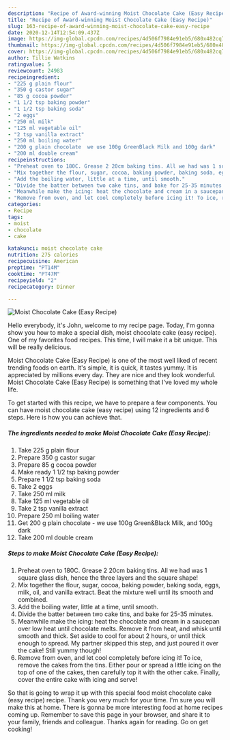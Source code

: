 ```yaml
---
description: "Recipe of Award-winning Moist Chocolate Cake (Easy Recipe)"
title: "Recipe of Award-winning Moist Chocolate Cake (Easy Recipe)"
slug: 163-recipe-of-award-winning-moist-chocolate-cake-easy-recipe
date: 2020-12-14T12:54:09.437Z
image: https://img-global.cpcdn.com/recipes/4d506f7984e91eb5/680x482cq70/moist-chocolate-cake-easy-recipe-recipe-main-photo.jpg
thumbnail: https://img-global.cpcdn.com/recipes/4d506f7984e91eb5/680x482cq70/moist-chocolate-cake-easy-recipe-recipe-main-photo.jpg
cover: https://img-global.cpcdn.com/recipes/4d506f7984e91eb5/680x482cq70/moist-chocolate-cake-easy-recipe-recipe-main-photo.jpg
author: Tillie Watkins
ratingvalue: 5
reviewcount: 24983
recipeingredient:
- "225 g plain flour"
- "350 g castor sugar"
- "85 g cocoa powder"
- "1 1/2 tsp baking powder"
- "1 1/2 tsp baking soda"
- "2 eggs"
- "250 ml milk"
- "125 ml vegetable oil"
- "2 tsp vanilla extract"
- "250 ml boiling water"
- "200 g plain chocolate  we use 100g GreenBlack Milk and 100g dark"
- "200 ml double cream"
recipeinstructions:
- "Preheat oven to 180C. Grease 2 20cm baking tins. All we had was 1 square glass dish, hence the three layers and the square shape!"
- "Mix together the flour, sugar, cocoa, baking powder, baking soda, eggs, milk, oil, and vanilla extract. Beat the mixture well until its smooth and combined."
- "Add the boiling water, little at a time, until smooth."
- "Divide the batter between two cake tins, and bake for 25-35 minutes."
- "Meanwhile make the icing: heat the chocolate and cream in a saucepan over low heat until chocolate melts. Remove it from heat, and whisk until smooth and thick. Set aside to cool for about 2 hours, or until thick enough to spread. My partner skipped this step, and just poured it over the cake! Still yummy though!"
- "Remove from oven, and let cool completely before icing it! To ice, remove the cakes from the tins. Either pour or spread a little icing on the top of one of the cakes, then carefully top it with the other cake. Finally, cover the entire cake with icing and serve!"
categories:
- Recipe
tags:
- moist
- chocolate
- cake

katakunci: moist chocolate cake 
nutrition: 275 calories
recipecuisine: American
preptime: "PT14M"
cooktime: "PT47M"
recipeyield: "2"
recipecategory: Dinner

---
```



![Moist Chocolate Cake (Easy Recipe)](https://img-global.cpcdn.com/recipes/4d506f7984e91eb5/680x482cq70/moist-chocolate-cake-easy-recipe-recipe-main-photo.jpg)

Hello everybody, it's John, welcome to my recipe page. Today, I'm gonna show you how to make a special dish, moist chocolate cake (easy recipe). One of my favorites food recipes. This time, I will make it a bit unique. This will be really delicious.



Moist Chocolate Cake (Easy Recipe) is one of the most well liked of recent trending foods on earth. It's simple, it is quick, it tastes yummy. It is appreciated by millions every day. They are nice and they look wonderful. Moist Chocolate Cake (Easy Recipe) is something that I've loved my whole life.


To get started with this recipe, we have to prepare a few components. You can have moist chocolate cake (easy recipe) using 12 ingredients and 6 steps. Here is how you can achieve that.

<!--inarticleads1-->

##### The ingredients needed to make Moist Chocolate Cake (Easy Recipe):

1. Take 225 g plain flour
1. Prepare 350 g castor sugar
1. Prepare 85 g cocoa powder
1. Make ready 1 1/2 tsp baking powder
1. Prepare 1 1/2 tsp baking soda
1. Take 2 eggs
1. Take 250 ml milk
1. Take 125 ml vegetable oil
1. Take 2 tsp vanilla extract
1. Prepare 250 ml boiling water
1. Get 200 g plain chocolate - we use 100g Green&amp;Black Milk, and 100g dark
1. Take 200 ml double cream




<!--inarticleads2-->

##### Steps to make Moist Chocolate Cake (Easy Recipe):

1. Preheat oven to 180C. Grease 2 20cm baking tins. All we had was 1 square glass dish, hence the three layers and the square shape!
1. Mix together the flour, sugar, cocoa, baking powder, baking soda, eggs, milk, oil, and vanilla extract. Beat the mixture well until its smooth and combined.
1. Add the boiling water, little at a time, until smooth.
1. Divide the batter between two cake tins, and bake for 25-35 minutes.
1. Meanwhile make the icing: heat the chocolate and cream in a saucepan over low heat until chocolate melts. Remove it from heat, and whisk until smooth and thick. Set aside to cool for about 2 hours, or until thick enough to spread. My partner skipped this step, and just poured it over the cake! Still yummy though!
1. Remove from oven, and let cool completely before icing it! To ice, remove the cakes from the tins. Either pour or spread a little icing on the top of one of the cakes, then carefully top it with the other cake. Finally, cover the entire cake with icing and serve!




So that is going to wrap it up with this special food moist chocolate cake (easy recipe) recipe. Thank you very much for your time. I'm sure you will make this at home. There is gonna be more interesting food at home recipes coming up. Remember to save this page in your browser, and share it to your family, friends and colleague. Thanks again for reading. Go on get cooking!
